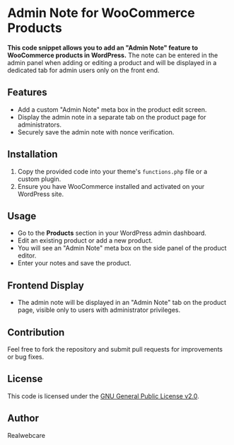 # Admin Note for WooCommerce Products

**This code snippet allows you to add an "Admin Note" feature to WooCommerce products in WordPress.** The note can be entered in the admin panel when adding or editing a product and will be displayed in a dedicated tab for admin users only on the front end.

## Features
- Add a custom "Admin Note" meta box in the product edit screen.
- Display the admin note in a separate tab on the product page for administrators.
- Securely save the admin note with nonce verification.

## Installation
1. Copy the provided code into your theme's `functions.php` file or a custom plugin.
2. Ensure you have WooCommerce installed and activated on your WordPress site.

## Usage
- Go to the **Products** section in your WordPress admin dashboard.
- Edit an existing product or add a new product.
- You will see an "Admin Note" meta box on the side panel of the product editor.
- Enter your notes and save the product.

## Frontend Display
- The admin note will be displayed in an "Admin Note" tab on the product page, visible only to users with administrator privileges.

## Contribution
Feel free to fork the repository and submit pull requests for improvements or bug fixes.

## License
This code is licensed under the [GNU General Public License v2.0](LICENSE).

## Author
Realwebcare
